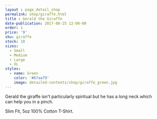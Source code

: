 ```yaml
---
layout : page_detail_shop
permalink: shop/giraffe.html
title : Gerald the Giraffe
date-publication: 2017-08-25 12-00-00
order: 1
price: '9'
sku: giraffe
stock: 10
sizes:
  - Small
  - Medium
  - Large
  - XL
styles:
  - name: Green
    color: '#67aa79'
    image: detailed-contents/shop/giraffe_green.jpg
---
```


Gerald the giraffe isn't particularly spiritual but he has a long neck which can help you in a pinch.

Slim Fit, 5oz 100% Cotton T-Shirt.